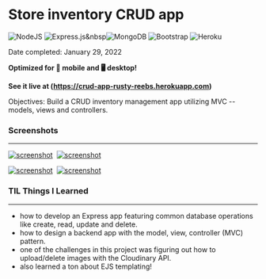 # Store inventory CRUD app

![NodeJS](https://img.shields.io/badge/node.js-6DA55F?style=for-the-badge&logo=node.js&logoColor=white)&nbsp;![Express.js](https://img.shields.io/badge/express.js-%23404d59.svg?style=for-the-badge&logo=express&logoColor=%2361DAFB)&nbsp![MongoDB](https://img.shields.io/badge/MongoDB-%234ea94b.svg?style=for-the-badge&logo=mongodb&logoColor=white)&nbsp;![Bootstrap](https://img.shields.io/badge/bootstrap-%23563D7C.svg?style=for-the-badge&logo=bootstrap&logoColor=white)&nbsp;![Heroku](https://img.shields.io/badge/heroku-%23430098.svg?style=for-the-badge&logo=heroku&logoColor=white)  


Date completed: January 29, 2022  

**Optimized for 📱 mobile and 🖥 desktop!**  

**See it live at (https://crud-app-rusty-reebs.herokuapp.com)**  

Objectives: Build a CRUD inventory management app utilizing MVC -- models, views and controllers.  

### Screenshots
----

<a href="https://crud-app-rusty-reebs.herokuapp.com"><img src="/assets/images/inventory-1.jpg" alt="screenshot" style="max-width: 350px;"></a>&nbsp;&nbsp;<a href="https://crud-app-rusty-reebs.herokuapp.com"><img src="/assets/images/inventory-2.jpg" alt="screenshot" style="max-width: 350px;"></a>  

<a href="https://crud-app-rusty-reebs.herokuapp.com"><img src="/assets/images/inventory-3.jpg" alt="screenshot" style="max-width: 350px;"></a>&nbsp;&nbsp;<a href="https://crud-app-rusty-reebs.herokuapp.com"><img src="/assets/images/inventory-4.jpg" alt="screenshot" style="max-width: 350px;"></a>  

### TIL Things I Learned
----

- how to develop an Express app featuring common database operations like create, read, update and delete.
- how to design a backend app with the model, view, controller (MVC) pattern.
- one of the challenges in this project was figuring out how to upload/delete images with the Cloudinary API.
- also learned a ton about EJS templating!